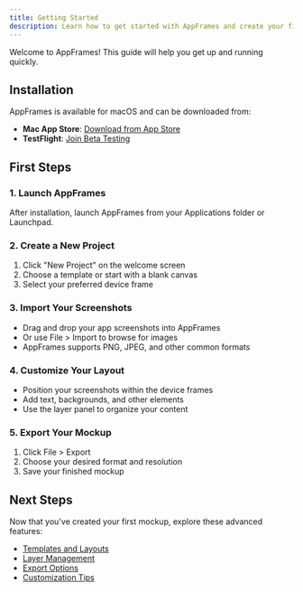 ```yaml
---
title: Getting Started
description: Learn how to get started with AppFrames and create your first mockup.
---
```


Welcome to AppFrames! This guide will help you get up and running quickly.

## Installation

AppFrames is available for macOS and can be downloaded from:

- **Mac App Store**: [Download from App Store](https://apps.apple.com/app/appframes/id123456789)
- **TestFlight**: [Join Beta Testing](https://testflight.apple.com/join/your-beta-code)

## First Steps

### 1. Launch AppFrames

After installation, launch AppFrames from your Applications folder or Launchpad.

### 2. Create a New Project

1. Click "New Project" on the welcome screen
2. Choose a template or start with a blank canvas
3. Select your preferred device frame

### 3. Import Your Screenshots

- Drag and drop your app screenshots into AppFrames
- Or use File > Import to browse for images
- AppFrames supports PNG, JPEG, and other common formats

### 4. Customize Your Layout

- Position your screenshots within the device frames
- Add text, backgrounds, and other elements
- Use the layer panel to organize your content

### 5. Export Your Mockup

1. Click File > Export
2. Choose your desired format and resolution
3. Save your finished mockup

## Next Steps

Now that you've created your first mockup, explore these advanced features:

- [Templates and Layouts](/reference/templates/)
- [Layer Management](/guides/layers/)
- [Export Options](/guides/export/)
- [Customization Tips](/guides/customization/)